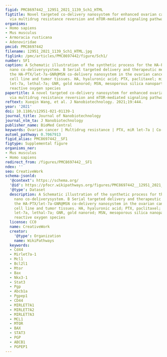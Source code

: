 ```yaml
---
figid: PMC8697442__12951_2021_1139_Sch1_HTML
figtitle: Novel targeted co-delivery nanosystem for enhanced ovarian cancer treatment
  via multidrug resistance reversion and mTOR-mediated signaling pathway
organisms:
- Homo sapiens
- Mus musculus
- Armoracia rusticana
- Adenoviridae
pmcid: PMC8697442
filename: 12951_2021_1139_Sch1_HTML.jpg
figlink: /pmc/articles/PMC8697442/figure/Sch1/
number: SF1
caption: A Schematic illustration of the synthetic process for the HA-PTX/let-7a-GNR@MSN
  nano co-deliverysystem. B Serial targeted delivery and therapeutic mechanism of
  the HA-PTX/let-7a-GNR@MSN co-delivery nanosystem in the ovarian cancer SKOV3/SKOV3TR
  cell line and tumor tissues. HA, hyaluronic acid; PTX, paclitaxel; miR, microRNA;
  let-7a, lethal-7a; GNR, gold nanorod; MSN, mesoporous silica nanoparticle; ROS,
  reactive oxygen species
papertitle: A novel targeted co-delivery nanosystem for enhanced ovarian cancer treatment
  via multidrug resistance reversion and mTOR-mediated signaling pathway.
reftext: Xueqin Wang, et al. J Nanobiotechnology. 2021;19:444.
year: '2021'
doi: 10.1186/s12951-021-01139-1
journal_title: Journal of Nanobiotechnology
journal_nlm_ta: J Nanobiotechnology
publisher_name: BioMed Central
keywords: Ovarian cancer | Multidrug resistance | PTX, miR let-7a | Co-delivery nanosystem
automl_pathway: 0.7067913
figid_alias: PMC8697442__SF1
figtype: Supplemental figure
organisms_ner:
- Mus musculus
- Homo sapiens
redirect_from: /figures/PMC8697442__SF1
ndex: ''
seo: CreativeWork
schema-jsonld:
  '@context': https://schema.org/
  '@id': https://pfocr.wikipathways.org/figures/PMC8697442__12951_2021_1139_Sch1_HTML.html
  '@type': Dataset
  description: A Schematic illustration of the synthetic process for the HA-PTX/let-7a-GNR@MSN
    nano co-deliverysystem. B Serial targeted delivery and therapeutic mechanism of
    the HA-PTX/let-7a-GNR@MSN co-delivery nanosystem in the ovarian cancer SKOV3/SKOV3TR
    cell line and tumor tissues. HA, hyaluronic acid; PTX, paclitaxel; miR, microRNA;
    let-7a, lethal-7a; GNR, gold nanorod; MSN, mesoporous silica nanoparticle; ROS,
    reactive oxygen species
  license: CC0
  name: CreativeWork
  creator:
    '@type': Organization
    name: WikiPathways
  keywords:
  - Cd44
  - Mirlet7a-1
  - Mcl1
  - Bcl2l1
  - Mtor
  - Bax
  - Nkx3-1
  - Stat3
  - Pgp
  - Abcb1a
  - Pgpep1
  - CD44
  - MIRLET7A1
  - MIRLET7A2
  - MIRLET7A3
  - MCL1
  - MTOR
  - BAX
  - STAT3
  - PGP
  - ABCB1
  - PGPEP1
---
```

